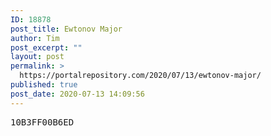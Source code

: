 ```yaml
---
ID: 18878
post_title: Ewtonov Major
author: Tim
post_excerpt: ""
layout: post
permalink: >
  https://portalrepository.com/2020/07/13/ewtonov-major/
published: true
post_date: 2020-07-13 14:09:56
---
```

<pre>10B3FF00B6ED</pre>